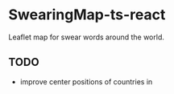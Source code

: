 # SwearingMap-ts-react

Leaflet map for swear words around the world.

## TODO

-   improve center positions of countries in

